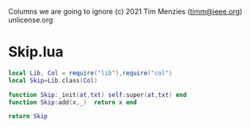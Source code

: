 
Columns we are going to ignore
(c) 2021 Tim Menzies (timm@ieee.org) unlicense.org

# Skip.lua

```lua
local Lib, Col = require("lib"),require("col")
local Skip=Lib.class(Col)

function Skip:_init(at,txt) self:super(at,txt) end
function Skip:add(x,_)  return x end

return Skip
```
